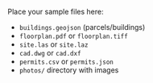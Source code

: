 Place your sample files here:
- `buildings.geojson` (parcels/buildings)
- `floorplan.pdf` or `floorplan.tiff`
- `site.las` or `site.laz`
- `cad.dwg` or `cad.dxf`
- `permits.csv` or `permits.json`
- `photos/` directory with images
